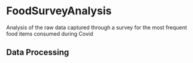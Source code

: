 # FoodSurveyAnalysis
Analysis of the raw data captured through a survey for the most frequent food items consumed during Covid

## Data Processing
